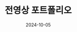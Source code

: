 ---
title: 전영상 포트폴리오
date: 2024-10-05
type: landing

sections:
  - block: intro
    content:
        title: <span style="font-size:70%">전영상 포트폴리오</span>

---
